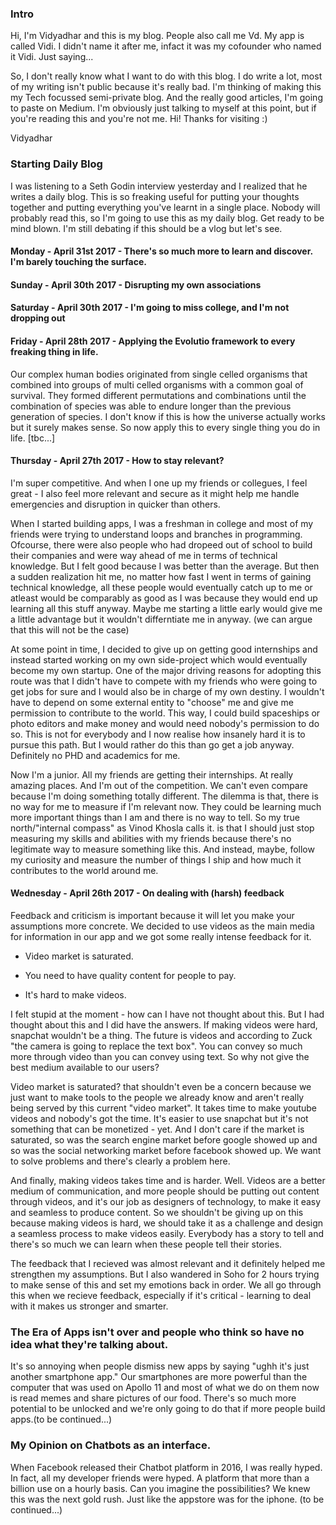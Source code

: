 
### Intro

Hi, I'm Vidyadhar and this is my blog. People also call me Vd. My app is called Vidi. I didn't name it after me, infact it was my cofounder who named it Vidi. Just saying...<br>

So, I don't really know what I want to do with this blog. I do write a lot, most of my writing isn't public because it's really bad. I'm thinking of making this my Tech focussed semi-private blog. And the really good articles, I'm going to paste on Medium. I'm obviously just talking to myself at this point, but if you're reading this and you're not me. Hi! Thanks for visiting :)

Vidyadhar


### Starting Daily Blog
I was listening to a Seth Godin interview yesterday and I realized that he writes a daily blog. This is so freaking useful for putting your thoughts together and putting everything you've learnt in a single place. Nobody will probably read this, so I'm going to use this as my daily blog. Get ready to be mind blown. I'm still debating if this should be a vlog but let's see.

#### Monday - April 31st 2017 - There's so much more to learn and discover. I'm barely touching the surface.

#### Sunday - April 30th 2017 - Disrupting my own associations

#### Saturday - April 30th 2017 - I'm going to miss college, and I'm not dropping out

#### Friday - April 28th 2017 - Applying the Evolutio framework to every freaking thing in life.
Our complex human bodies originated from single celled organisms that combined into groups of multi celled organisms with a common goal of survival. They formed different permutations and combinations until the combination of species was able to endure longer than the previous generation of species. I don't know if this is how the universe actually works but it surely makes sense. So now apply this to every single thing you do in life. [tbc...]



#### Thursday - April 27th 2017 - How to stay relevant?
I'm super competitive. And when I one up my friends or collegues, I feel great - I also feel more relevant and secure as it might help me handle emergencies and disruption in quicker than others.

When I started building apps, I was a freshman in college and most of my friends were trying to understand loops and branches in programming. Ofcourse, there were also people who had dropeed out of school to build their companies and were way ahead of me in terms of technical knowledge. But I felt good because I was better than the average. But then a sudden realization hit me, no matter how fast I went in terms of gaining technical knowledge, all these people would eventually catch up to me or atleast would be comparably as good as I was because they would end up learning all this stuff anyway. Maybe me starting a little early would give me a little advantage but it wouldn't differntiate me in anyway. (we can argue that this will not be the case)

At some point in time, I decided to give up on getting good internships and instead started working on my own side-project which would eventually become my own startup. One of the major driving reasons for adopting this route was that I didn't have to compete with my friends who were going to get jobs for sure and I would also be in charge of my own destiny. I wouldn't have to depend on some external entity to "choose" me and give me permission to contribute to the world. This way, I could build spaceships or photo editors and make money and would need nobody's permission to do so. This is not for everybody and I now realise how insanely hard it is to pursue this path. But I would rather do this than go get a job anyway. Definitely no PHD and academics for me.

Now I'm a junior. All my friends are getting their internships. At really amazing places. And I'm out of the competition. We can't even compare because I'm doing something totally different. The dilemma is that, there is no way for me to measure if I'm relevant now. They could be learning much more important things than I am and there is no way to tell. So my true north/"internal compass" as Vinod Khosla calls it. is that I should just stop measuring my skills and abilities with my friends because there's no legitimate way to measure something like this. And instead, maybe, follow my curiosity and measure the number of things I ship and how much it contributes to the world around me.

#### Wednesday - April 26th 2017 - On dealing with (harsh) feedback 
Feedback and criticism is important because it will let you make your assumptions more concrete. We decided to use videos as the main media for information in our app and we got some really intense feedback for it. 

* Video market is saturated. 

* You need to have quality content for people to pay.

* It's hard to make videos. 

I felt stupid at the moment - how can I have not thought about this. But I had thought about this and I did have the answers. If making videos were hard, snapchat wouldn't be a thing. The future is videos and according to Zuck "the camera is going to replace the text box". You can convey so much more through video than you can convey using text. So why not give the best medium available to our users? 

Video market is saturated? that shouldn't even be a concern because we just want to make tools to the people we already know and aren't really being served by this current "video market". It takes time to make youtube videos and nobody's got the time. It's easier to use snapchat but it's not something that can be monetized - yet. And I don't care if the market is saturated, so was the search engine market before google showed up and so was the social networking market before facebook showed up. We want to solve problems and there's clearly a problem here. 

And finally, making videos takes time and is harder. Well. Videos are a better medium of communication, and more people should be putting out content through videos, and it's our job as designers of technology, to make it easy and seamless to produce content. So we shouldn't be giving up on this because making videos is hard, we should take it as a challenge and design a seamless process to make videos easily. Everybody has a story to tell and there's so much we can learn when these people tell their stories. 

The feedback that I recieved was almost relevant and it definitely helped me strengthen my assumptions. But I also wandered in Soho for 2 hours trying to make sense of this and set my emotions back in order. We all go through this when we recieve feedback, especially if it's critical - learning to deal with it makes us stronger and smarter.


### The Era of Apps isn't over and people who think so have no idea what they're talking about.

It's so annoying when people dismiss new apps by saying "ughh it's just another smartphone app." Our smartphones are more powerful than the computer that was used on Apollo 11 and most of what we do on them now is read memes and share pictures of our food. There's so much more potential to be unlocked and we're only going to do that if more people build apps.(to be continued...)

### My Opinion on Chatbots as an interface.

When Facebook released their Chatbot platform in 2016, I was really hyped. In fact, all my developer friends were hyped. A platform that more than a billion use on a hourly basis. Can you imagine the possibilities? We knew this was the next gold rush. Just like the appstore was for the iphone. (to be continued...)


